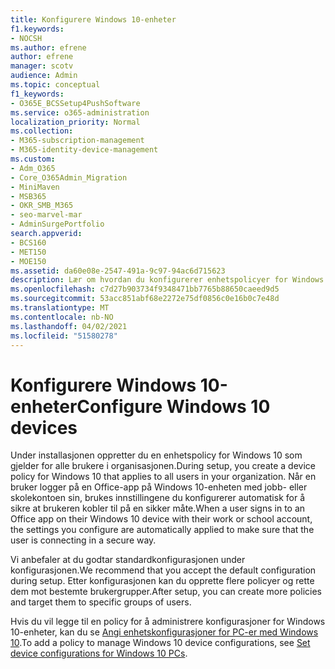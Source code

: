 ```yaml
---
title: Konfigurere Windows 10-enheter
f1.keywords:
- NOCSH
ms.author: efrene
author: efrene
manager: scotv
audience: Admin
ms.topic: conceptual
f1_keywords:
- O365E_BCSSetup4PushSoftware
ms.service: o365-administration
localization_priority: Normal
ms.collection:
- M365-subscription-management
- M365-identity-device-management
ms.custom:
- Adm_O365
- Core_O365Admin_Migration
- MiniMaven
- MSB365
- OKR_SMB_M365
- seo-marvel-mar
- AdminSurgePortfolio
search.appverid:
- BCS160
- MET150
- MOE150
ms.assetid: da60e08e-2547-491a-9c97-94ac6d715623
description: Lær om hvordan du konfigurerer enhetspolicyer for Windows 10 som gjelder for alle brukere i organisasjonen, slik at de kobles til på en sikker måte.
ms.openlocfilehash: c7d27b903734f9348471bb7765b88650caeed9d5
ms.sourcegitcommit: 53acc851abf68e2272e75df0856c0e16b0c7e48d
ms.translationtype: MT
ms.contentlocale: nb-NO
ms.lasthandoff: 04/02/2021
ms.locfileid: "51580278"
---
```

# <a name="configure-windows-10-devices"></a><span data-ttu-id="92582-103">Konfigurere Windows 10-enheter</span><span class="sxs-lookup"><span data-stu-id="92582-103">Configure Windows 10 devices</span></span>

<span data-ttu-id="92582-104">Under installasjonen oppretter du en enhetspolicy for Windows 10 som gjelder for alle brukere i organisasjonen.</span><span class="sxs-lookup"><span data-stu-id="92582-104">During setup, you create a device policy for Windows 10 that applies to all users in your organization.</span></span> <span data-ttu-id="92582-105">Når en bruker logger på en Office-app på Windows 10-enheten med jobb- eller skolekontoen sin, brukes innstillingene du konfigurerer automatisk for å sikre at brukeren kobler til på en sikker måte.</span><span class="sxs-lookup"><span data-stu-id="92582-105">When a user signs in to an Office app on their Windows 10 device with their work or school account, the settings you configure are automatically applied to make sure that the user is connecting in a secure way.</span></span>
  
<span data-ttu-id="92582-106">Vi anbefaler at du godtar standardkonfigurasjonen under konfigurasjonen.</span><span class="sxs-lookup"><span data-stu-id="92582-106">We recommend that you accept the default configuration during setup.</span></span> <span data-ttu-id="92582-107">Etter konfigurasjonen kan du opprette flere policyer og rette dem mot bestemte brukergrupper.</span><span class="sxs-lookup"><span data-stu-id="92582-107">After setup, you can create more policies and target them to specific groups of users.</span></span>
  
<span data-ttu-id="92582-108">Hvis du vil legge til en policy for å administrere konfigurasjoner for Windows 10-enheter, kan du se [Angi enhetskonfigurasjoner for PC-er med Windows 10](protection-settings-for-windows-10-pcs.md).</span><span class="sxs-lookup"><span data-stu-id="92582-108">To add a policy to manage Windows 10 device configurations, see [Set device configurations for Windows 10 PCs](protection-settings-for-windows-10-pcs.md).</span></span>
  

